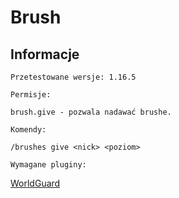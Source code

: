 # Brush

## Informacje

`Przetestowane wersje: 1.16.5`

`Permisje:`

`brush.give - pozwala nadawać brushe.`

`Komendy:`

`/brushes give <nick> <poziom>`

`Wymagane pluginy:`

[WorldGuard](https://dev.bukkit.org/projects/worldguard/files)
